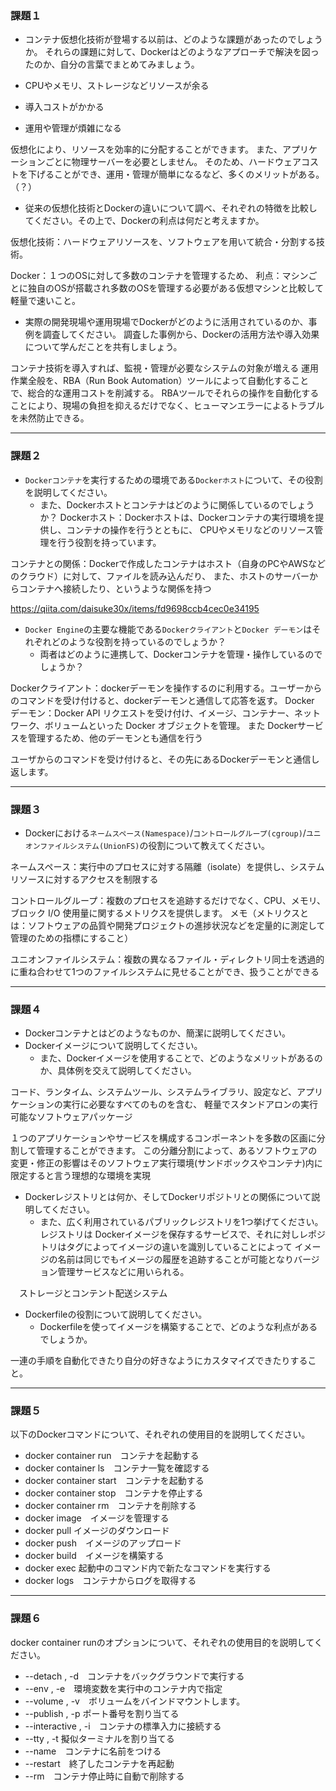 ### 課題１

- コンテナ仮想化技術が登場する以前は、どのような課題があったのでしょうか。
それらの課題に対して、Dockerはどのようなアプローチで解決を図ったのか、自分の言葉でまとめてみましょう。

- CPUやメモリ、ストレージなどリソースが余る
- 導入コストがかかる
- 運用や管理が煩雑になる

仮想化により、リソースを効率的に分配することができます。
また、アプリケーションごとに物理サーバーを必要としません。
そのため、ハードウェアコストを下げることができ、運用・管理が簡単になるなど、多くのメリットがある。（？）


- 従来の仮想化技術とDockerの違いについて調べ、それぞれの特徴を比較してください。その上で、Dockerの利点は何だと考えますか。


仮想化技術：ハードウェアリソースを、ソフトウェアを用いて統合・分割する技術。

Docker：１つのOSに対して多数のコンテナを管理するため、
利点：マシンごとに独自のOSが搭載され多数のOSを管理する必要がある仮想マシンと比較して軽量で速いこと。

- 実際の開発現場や運用現場でDockerがどのように活用されているのか、事例を調査してください。
調査した事例から、Dockerの活用方法や導入効果について学んだことを共有しましょう。

コンテナ技術を導入すれば、監視・管理が必要なシステムの対象が増える
運用作業全般を、RBA（Run Book Automation）ツールによって自動化することで、総合的な運用コストを削減する。
RBAツールでそれらの操作を自動化することにより、現場の負担を抑えるだけでなく、ヒューマンエラーによるトラブルを未然防止できる。

---

### 課題２

- `Dockerコンテナ`を実行するための環境である`Dockerホスト`について、その役割を説明してください。
    - また、Dockerホストとコンテナはどのように関係しているのでしょうか？
Dockerホスト：Dockerホストは、Dockerコンテナの実行環境を提供し、コンテナの操作を行うとともに、
CPUやメモリなどのリソース管理を行う役割を持っています。

コンテナとの関係：Dockerで作成したコンテナはホスト（自身のPCやAWSなどのクラウド）に対して、ファイルを読み込んだり、
また、ホストのサーバーからコンテナへ接続したり、というような関係を持つ

https://qiita.com/daisuke30x/items/fd9698ccb4cec0e34195

- `Docker Engine`の主要な機能である`Dockerクライアント`と`Docker デーモン`はそれぞれどのような役割を持っているのでしょうか？
    - 両者はどのように連携して、Dockerコンテナを管理・操作しているのでしょうか？

Dockerクライアント：dockerデーモンを操作するのに利用する。ユーザーからのコマンドを受け付けると、dockerデーモンと通信して応答を返す。
Docker デーモン：Docker API リクエストを受け付け、イメージ、コンテナー、ネットワーク、ボリュームといった Docker オブジェクトを管理。
また Dockerサービスを管理するため、他のデーモンとも通信を行う

ユーザからのコマンドを受け付けると、その先にあるDockerデーモンと通信し返します。

---

### 課題３

- Dockerにおける`ネームスペース(Namespace)`/`コントロールグループ(cgroup)`/`ユニオンファイルシステム(UnionFS)`の役割について教えてください。

ネームスペース：実行中のプロセスに対する隔離（isolate）を提供し、システムリソースに対するアクセスを制限する

コントロールグループ：複数のプロセスを追跡するだけでなく、CPU、メモリ、ブロック I/O 使用量に関するメトリクスを提供します。
メモ（メトリクスとは：ソフトウェアの品質や開発プロジェクトの進捗状況などを定量的に測定して管理のための指標にすること）

ユニオンファイルシステム：複数の異なるファイル・ディレクトリ同士を透過的に重ね合わせて1つのファイルシステムに見せることができ、扱うことができる

---

### 課題４

- Dockerコンテナとはどのようなものか、簡潔に説明してください。
- Dockerイメージについて説明してください。
    - また、Dockerイメージを使用することで、どのようなメリットがあるのか、具体例を交えて説明してください。

コード、ランタイム、システムツール、システムライブラリ、設定など、アプリケーションの実行に必要なすべてのものを含む、
軽量でスタンドアロンの実行可能なソフトウェアパッケージ

１つのアプリケーションやサービスを構成するコンポーネントを多数の区画に分割して管理することができます。 
この分離分割によって、あるソフトウェアの変更・修正の影響はそのソフトウェア実行環境(サンドボックスやコンテナ)内に限定すると言う理想的な環境を実現

- Dockerレジストリとは何か、そしてDockerリポジトリとの関係について説明してください。
    - また、広く利用されているパブリックレジストリを1つ挙げてください。
レジストリは Dockerイメージを保存するサービスで、それに対しレポジトリはタグによってイメージの違いを識別していることによって
イメージの名前は同じでもイメージの履歴を追跡することが可能となりバージョン管理サービスなどに用いられる。

　ストレージとコンテント配送システム

- Dockerfileの役割について説明してください。
    - Dockerfileを使ってイメージを構築することで、どのような利点があるでしょうか。

一連の手順を自動化できたり自分の好きなようにカスタマイズできたりすること。

---
### 課題５

以下のDockerコマンドについて、それぞれの使用目的を説明してください。


- docker container run　コンテナを起動する
- docker container ls　コンテナ一覧を確認する
- docker container start　コンテナを起動する
- docker container stop　コンテナを停止する
- docker container rm　コンテナを削除する
- docker image　イメージを管理する
- docker pull イメージのダウンロード
- docker push　イメージのアップロード
- docker build　イメージを構築する
- docker exec 起動中のコマンド内で新たなコマンドを実行する
- docker logs　コンテナからログを取得する 

---
### 課題６

docker container runのオプションについて、それぞれの使用目的を説明してください。


- --detach , -d　コンテナをバックグラウンドで実行する
- --env , -e　環境変数を実行中のコンテナ内で指定
- --volume , -v　ボリュームをバインドマウントします。
- --publish , -p ポート番号を割り当てる
- --interactive , -i　コンテナの標準入力に接続する
- --tty , -t 擬似ターミナルを割り当てる
- --name　コンテナに名前をつける
- --restart　終了したコンテナを再起動
- --rm　コンテナ停止時に自動で削除する